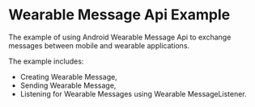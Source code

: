 # Wearable Message Api Example

The example of using Android Wearable Message Api to exchange messages between mobile and wearable applications.

The example includes:
- Creating Wearable Message,
- Sending Wearable Message,
- Listening for Wearable Messages using Wearable MessageListener.
